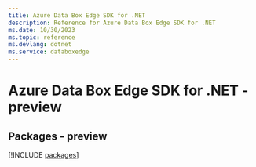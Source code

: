 ```yaml
---
title: Azure Data Box Edge SDK for .NET
description: Reference for Azure Data Box Edge SDK for .NET
ms.date: 10/30/2023
ms.topic: reference
ms.devlang: dotnet
ms.service: databoxedge
---
```

# Azure Data Box Edge SDK for .NET - preview
## Packages - preview
[!INCLUDE [packages](data-box-edge-index.md)]